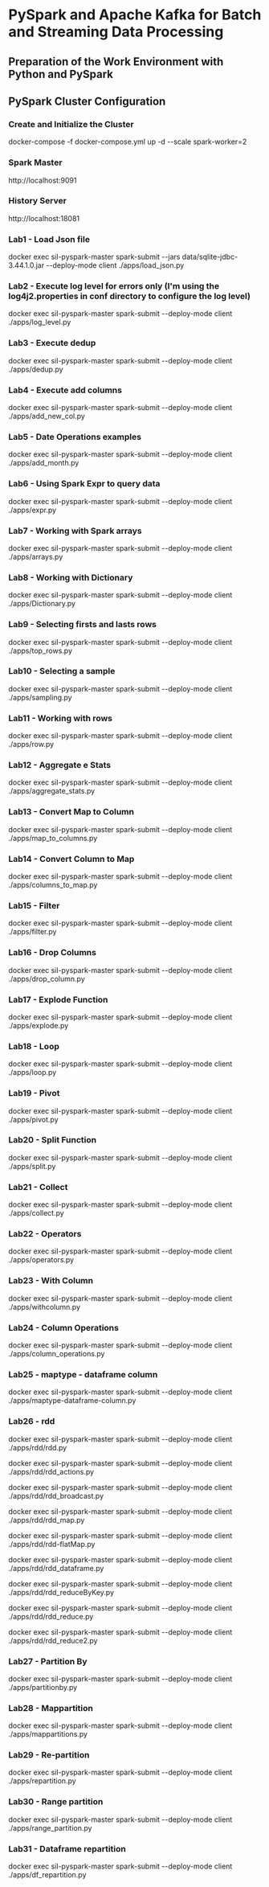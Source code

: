 # PySpark and Apache Kafka for Batch and Streaming Data Processing
## Preparation of the Work Environment with Python and PySpark
## PySpark Cluster Configuration

### Create and Initialize the Cluster
docker-compose -f docker-compose.yml up -d --scale spark-worker=2

### Spark Master
http://localhost:9091

### History Server
http://localhost:18081

### Lab1 - Load Json file
 docker exec sil-pyspark-master spark-submit --jars data/sqlite-jdbc-3.44.1.0.jar --deploy-mode client ./apps/load_json.py

### Lab2 - Execute log level for errors only (I'm using the log4j2.properties in conf directory to configure the log level)
docker exec sil-pyspark-master spark-submit --deploy-mode client ./apps/log_level.py

### Lab3 - Execute dedup
docker exec sil-pyspark-master spark-submit --deploy-mode client ./apps/dedup.py

### Lab4 - Execute add columns
docker exec sil-pyspark-master spark-submit --deploy-mode client ./apps/add_new_col.py

### Lab5 - Date Operations examples
docker exec sil-pyspark-master spark-submit --deploy-mode client ./apps/add_month.py

### Lab6 - Using Spark Expr to query data
docker exec sil-pyspark-master spark-submit --deploy-mode client ./apps/expr.py

### Lab7 - Working with Spark arrays
docker exec sil-pyspark-master spark-submit --deploy-mode client ./apps/arrays.py

### Lab8 - Working with Dictionary
docker exec sil-pyspark-master spark-submit --deploy-mode client ./apps/Dictionary.py

### Lab9 - Selecting firsts and lasts rows
docker exec sil-pyspark-master spark-submit --deploy-mode client ./apps/top_rows.py

### Lab10 - Selecting a sample
docker exec sil-pyspark-master spark-submit --deploy-mode client ./apps/sampling.py

### Lab11 - Working with rows
docker exec sil-pyspark-master spark-submit --deploy-mode client ./apps/row.py

### Lab12 - Aggregate e Stats 
docker exec sil-pyspark-master spark-submit --deploy-mode client ./apps/aggregate_stats.py

### Lab13 - Convert Map to Column
docker exec sil-pyspark-master spark-submit --deploy-mode client ./apps/map_to_columns.py

### Lab14 - Convert Column to Map
docker exec sil-pyspark-master spark-submit --deploy-mode client ./apps/columns_to_map.py

### Lab15 - Filter
docker exec sil-pyspark-master spark-submit --deploy-mode client ./apps/filter.py

### Lab16 - Drop Columns
docker exec sil-pyspark-master spark-submit --deploy-mode client ./apps/drop_column.py

### Lab17 - Explode Function
docker exec sil-pyspark-master spark-submit --deploy-mode client ./apps/explode.py

### Lab18 - Loop 
docker exec sil-pyspark-master spark-submit --deploy-mode client ./apps/loop.py

### Lab19 - Pivot 
docker exec sil-pyspark-master spark-submit --deploy-mode client ./apps/pivot.py

### Lab20 - Split Function
docker exec sil-pyspark-master spark-submit --deploy-mode client ./apps/split.py

### Lab21 - Collect
docker exec sil-pyspark-master spark-submit --deploy-mode client ./apps/collect.py

### Lab22 - Operators
docker exec sil-pyspark-master spark-submit --deploy-mode client ./apps/operators.py

### Lab23 - With Column 
docker exec sil-pyspark-master spark-submit --deploy-mode client ./apps/withcolumn.py

### Lab24 - Column Operations
docker exec sil-pyspark-master spark-submit --deploy-mode client ./apps/column_operations.py

### Lab25 - maptype - dataframe column
docker exec sil-pyspark-master spark-submit --deploy-mode client ./apps/maptype-dataframe-column.py

### Lab26 - rdd
docker exec sil-pyspark-master spark-submit --deploy-mode client ./apps/rdd/rdd.py

docker exec sil-pyspark-master spark-submit --deploy-mode client ./apps/rdd/rdd_actions.py

docker exec sil-pyspark-master spark-submit --deploy-mode client ./apps/rdd/rdd_broadcast.py

docker exec sil-pyspark-master spark-submit --deploy-mode client ./apps/rdd/rdd_map.py

docker exec sil-pyspark-master spark-submit --deploy-mode client ./apps/rdd/rdd-flatMap.py

docker exec sil-pyspark-master spark-submit --deploy-mode client ./apps/rdd/rdd_dataframe.py

docker exec sil-pyspark-master spark-submit --deploy-mode client ./apps/rdd/rdd_reduceByKey.py

docker exec sil-pyspark-master spark-submit --deploy-mode client ./apps/rdd/rdd_reduce.py

docker exec sil-pyspark-master spark-submit --deploy-mode client ./apps/rdd/rdd_reduce2.py

### Lab27 - Partition By
docker exec sil-pyspark-master spark-submit --deploy-mode client ./apps/partitionby.py

### Lab28 - Mappartition
docker exec sil-pyspark-master spark-submit --deploy-mode client ./apps/mappartitions.py

### Lab29 - Re-partition
docker exec sil-pyspark-master spark-submit --deploy-mode client ./apps/repartition.py

### Lab30 - Range partition
docker exec sil-pyspark-master spark-submit --deploy-mode client ./apps/range_partition.py

### Lab31 - Dataframe repartition
docker exec sil-pyspark-master spark-submit --deploy-mode client ./apps/df_repartition.py
